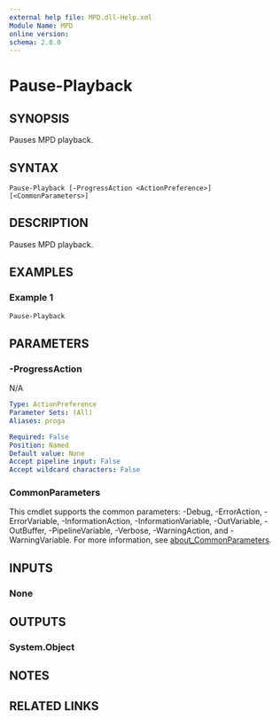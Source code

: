 ```yaml
---
external help file: MPD.dll-Help.xml
Module Name: MPD
online version:
schema: 2.0.0
---
```


# Pause-Playback

## SYNOPSIS
Pauses MPD playback.

## SYNTAX

```
Pause-Playback [-ProgressAction <ActionPreference>] [<CommonParameters>]
```

## DESCRIPTION
Pauses MPD playback.

## EXAMPLES

### Example 1
```powershell
Pause-Playback
```


## PARAMETERS

### -ProgressAction
N/A

```yaml
Type: ActionPreference
Parameter Sets: (All)
Aliases: proga

Required: False
Position: Named
Default value: None
Accept pipeline input: False
Accept wildcard characters: False
```

### CommonParameters
This cmdlet supports the common parameters: -Debug, -ErrorAction, -ErrorVariable, -InformationAction, -InformationVariable, -OutVariable, -OutBuffer, -PipelineVariable, -Verbose, -WarningAction, and -WarningVariable. For more information, see [about_CommonParameters](http://go.microsoft.com/fwlink/?LinkID=113216).

## INPUTS

### None

## OUTPUTS

### System.Object
## NOTES

## RELATED LINKS
